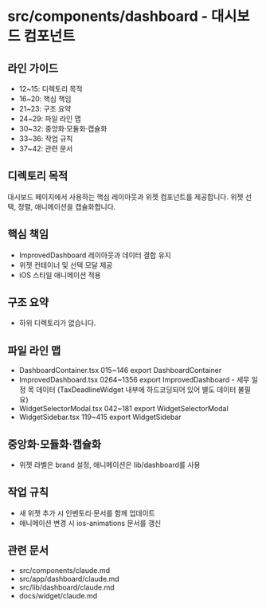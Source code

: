 # src/components/dashboard - 대시보드 컴포넌트

## 라인 가이드
- 12~15: 디렉토리 목적
- 16~20: 핵심 책임
- 21~23: 구조 요약
- 24~29: 파일 라인 맵
- 30~32: 중앙화·모듈화·캡슐화
- 33~36: 작업 규칙
- 37~42: 관련 문서

## 디렉토리 목적
대시보드 페이지에서 사용하는 핵심 레이아웃과 위젯 컴포넌트를 제공합니다.
위젯 선택, 정렬, 애니메이션을 캡슐화합니다.

## 핵심 책임
- ImprovedDashboard 레이아웃과 데이터 결합 유지
- 위젯 컨테이너 및 선택 모달 제공
- iOS 스타일 애니메이션 적용

## 구조 요약
- 하위 디렉토리가 없습니다.

## 파일 라인 맵
- DashboardContainer.tsx 015~146 export DashboardContainer
- ImprovedDashboard.tsx 0264~1356 export ImprovedDashboard - 세무 일정 목 데이터 (TaxDeadlineWidget 내부에 하드코딩되어 있어 별도 데이터 불필요)
- WidgetSelectorModal.tsx 042~181 export WidgetSelectorModal
- WidgetSidebar.tsx 119~415 export WidgetSidebar

## 중앙화·모듈화·캡슐화
- 위젯 라벨은 brand 설정, 애니메이션은 lib/dashboard를 사용

## 작업 규칙
- 새 위젯 추가 시 인벤토리·문서를 함께 업데이트
- 애니메이션 변경 시 ios-animations 문서를 갱신

## 관련 문서
- src/components/claude.md
- src/app/dashboard/claude.md
- src/lib/dashboard/claude.md
- docs/widget/claude.md
